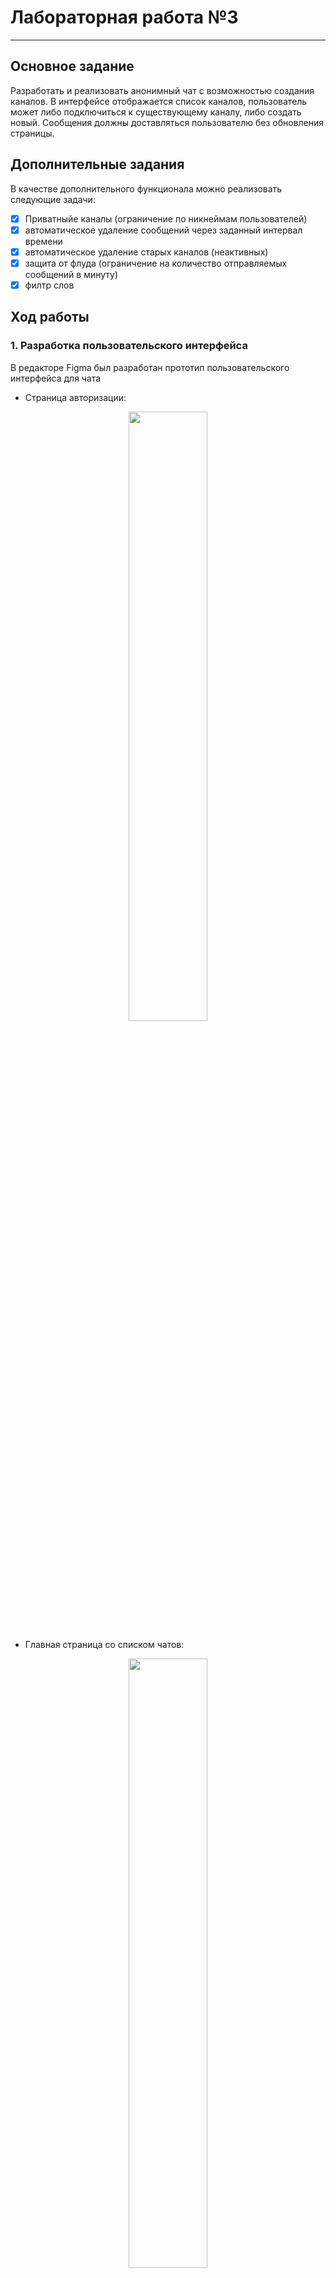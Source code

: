 # Лабораторная работа №3
------

## Основное задание
Разработать и реализовать анонимный чат с возможностью создания каналов. В интерфейсе отображается список каналов, пользователь может либо подключиться к существующему каналу, либо создать новый. Сообщения должны доставляться пользователю без обновления страницы.
 
## Дополнительные задания

В качестве дополнительного функционала можно реализовать следующие задачи:

 - [x] Приватныйе каналы (ограничение по никнеймам пользователей)
 - [x] автоматическое удаление сообщений через заданный интервал времени
 - [x] автоматическое удаление старых каналов (неактивных)
 - [x] защита от флуда (ограничение на количество отправляемых сообщений в минуту)
 - [x] филтр слов
 
## Ход работы

### 1. Разработка пользовательского интерфейса

В редакторе Figma был разработан прототип пользовательского интерфейса для чата

- Страница авторизации:
<p align = "center"><img src="https://github.com/Sneyk01/SUAI_LABS/blob/master/2_course/Lab3/images/login.svg"/width = 50%></p>

- Главная страница со списком чатов:
<p align = "center"><img src="https://github.com/Sneyk01/SUAI_LABS/blob/master/2_course/Lab3/images/main.svg"/width = 50%></p>

- Интерфейс чата:
<p align = "center"><img src="https://github.com/Sneyk01/SUAI_LABS/blob/master/2_course/Lab3/images/main_chat.svg"/width = 50%></p>

### 2. Описание пользовательских сценариев работы
При входе на сайт перед пользователем появляется страница авторизации. На ней пользователю нужно выбрать имя и нажать кнопку "Войти". Если имя для пользователя не важно, сервер автоматически сгенерирует ему имя. В случае, если пользователь попытается ввести уже занятое имя, высветится сообщение об ошибке.

После входа пользователю доступны следующие возможности:
- Создать новый публичный чат
- Создать новый приватный чат и ввести имена тек, у кого будет к нему доступ
- Сменить свое текущее имя на новое, незанятое
- Показать все доступные чаты
- Показать все публичные чаты
- Показать доступные этому пользователю привытные чаты
- Войти в чат

В списке чатов будут отсутствовать приватные чаты, недоступные пользователю.

Список чатов сортируется по времени создания и времени последнего сообщения. Если в течении двух дней в чате не будет никакой активности, то он будет автоматически удален.

Раз в минуту список чатов автоматически обновляется в фоновом режиме.

Время действия авторизации - 1 день, после этого пользователю будет необходимо повторить авторизацию.

При создании публичного чата пользоватлею высветиться всплывающее окно, где будет нужно указать название чата (ограничено 80 символами).
При создании приватного чата, помимо имени, нужно будет также ввести через точку с запятой имена тех, у кого будет доступ. Свое имя указывать не нужно, оно будет подставлено автоматически.

Если в названии чата будет использоваться ругательство, оно будет заменено на "🐸"

После входа в один из чатов перед пользователем высветятся все сообщения в этом чате от старых до новых и будет осуществлен автоматический скролл в конец чата.
Пользователь может отправить новое сообщение и при необходимости выбрать время самоудаления этого сообщения (10 секунд, 5 минут, 30 минут и 1 час). Если пользователь захочет вернуться на главную страницу, нужно будет нажать на логотип "ВЧАТЕ" в шапке сайта.

Список сообщений автоматически обнавляется раз в секунду и пользователь сразу будет видеть новые сообщения от пользователь.

Пока пользователь находится на странице чата, возможность смены имени будет заблокирована.

### 3. Описание API сервера и хореографии

Для проверки данных и внесения изменений в базу данных используются ajax запросы с целью избегания обнавлений страниц. 

- Пример запросов, когда пользователь хочет изменить свое имя:
<p align = "center"><img src="https://github.com/Sneyk01/SUAI_LABS/blob/master/2_course/Lab3/images/name.svg"/width = 40%></p>

- Пример запросов, когда пользователь создает новый чат:
<p align = "center"><img src="https://github.com/Sneyk01/SUAI_LABS/blob/master/2_course/Lab3/images/chat.svg"/width = 40%></p>

- Пример запросов, когда пользователь оставляет сообщение в чате:
<p align = "center"><img src="https://github.com/Sneyk01/SUAI_LABS/blob/master/2_course/Lab3/images/message.svg"/width = 40%></p>


### 4. Описание структуры базы данных

Для хранения данных чата используется база данных MySQL. Всего в базе данных содержится 3 таблицы: таблица с информацией о пользователях, таблица с информацией о чатах и таблица с информацией о сообщениях.

Таблица о пользователях содержит в себе индивидуальный номер пользователя, его логин, токен авторизации и время создания этого токена.

Структура таблицы в базе данных:
   | Название | Тип | Длина | По умолчанию | Описание |
| :------: | :------: | :------: | :------: | :------: |
| **id** | int  | 11 | NO | Автоматический идентификатор пользователя |
| **login** | varchar | 20 | NO | Имя пользователя |
| **token** | varchar| 20 | NO | Токен авторизации |
| **time** | int | 11 | NO | Время создания токена |

Таблица с информацией о чатах содержит в себе индивидуальный номер чата, название чата, тип чата, время создания или последнего сообщения и список имен у кого есть доступ

Структура таблицы в базе данных:
   | Название | Тип | Длина | По умолчанию | Описание |
| :------: | :------: | :------: | :------: | :------: |
| **id** | int  | 11 | NO | Автоматический идентификатор чата |
| **name** | varchar | 80 | NO | Название чата |
| **type** | varchar| 7 | NO | Тип чата |
| **last_message** | int | 11 | NULL | Время создания чата или послденего сообщения |
| **access_names** | text| 20 | NULL | Список имен у кого есть доступ к чату (только для приватного чата) |




Таблица с информацией о сообщениях содержит в себе индивидуальный номер сообщения, id чата, к которому относится сообщение, id отправителя, имя отправителя, время создания сообщения, время, спустя которое, нужно удалить сообщение и текст сообщения

Структура таблицы в базе данных:
   | Название | Тип | Длина | По умолчанию | Описание |
| :------: | :------: | :------: | :------: | :------: |
| **id** | int  | 11 | NO | Автоматический идентификатор сообщения |
| **chat_id** | id | 11 | NO | id чата |
| **sender_id** | id| 11 | NO | id автора |
| **sender_name** | varchar | 20 | NO | Имя автора |
| **time** | int| 11 | NO | Время создания сообщения |
| **delete_time** | int | 11 | NULL | Время, спустя которое нужно удалить сообщение |
| **text** | text |  | NO | Текст сообщения |


### 5. Описание алгоритмов

- Пользователь авторизируется в чате


## Значимые фрагменты кода


